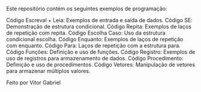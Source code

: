 

Este repositório contém os seguintes exemplos de programação:

Código Escreval + Leia: Exemplos de entrada e saída de dados.
Código SE: Demonstração de estrutura condicional.
Código Repita: Exemplos de laços de repetição com repita.
Código Escolha Caso: Uso da estrutura condicional escolha.
Código Enquanto: Exemplos de laços de repetição com enquanto.
Código Para: Laços de repetição com a estrutura para.
Código Funções: Definição e uso de funções.
Código Registro: Exemplos de uso de registros para armazenamento de dados.
Código Procedimento: Definição e uso de procedimentos.
Código Vetores: Manipulação de vetores para armazenar múltiplos valores.

Feito por Vitor Gabriel

